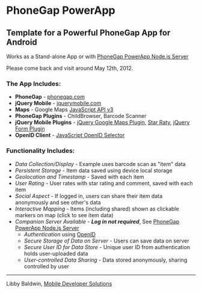 # PhoneGap PowerApp

## Template for a Powerful PhoneGap App for Android
Works as a Stand-alone App or with [PhoneGap PowerApp Node.js Server](https://github.com/libbybaldwin/phonegap-powerapp-nodejs)

Please come back and visit around May 12th, 2012.

### The App Includes:

* **PhoneGap** - [phonegap.com](phonegap.com)
* **jQuery Mobile** - [jquerymobile.com](jquerymobile.com)
* **Maps** - Google Maps [JavaScript API v3](https://developers.google.com/maps/documentation/javascript/reference)
* **PhoneGap Plugins** - ChildBrowser, Barcode Scanner
* **jQuery Mobile Plugins** - [jQuery Google Maps Plugin](http://code.google.com/p/jquery-ui-map/),
[Star Raty](http://wbotelhos.com/raty/), [jQuery Form Plugin](http://jquery.malsup.com/form/)
* **OpenID Client** - [JavaScript OpenID Selector](http://code.google.com/p/openid-selector/)

### Functionality Includes:

* *Data Collection/Display* - Example uses barcode scan as "item" data
* *Persistent Storage* - Item data saved using device local storage
* *Geolocation and Timestamp* - Saved with each item
* *User Rating* - User rates with star rating and comment, saved with each item
* *Social Aspect* - If logged in, users can share their item data anonymously and see other's data
* *Interactive Mapping* - Items (including shared) shown as clickable markers on map (click to see item data)
* *Companion Server Available* - *__Log in not required__*, See [PhoneGap PowerApp Node.js Server](https://github.com/libbybaldwin/phonegap-powerapp-nodejs)
  * *Authentication* using [OpenID](http://openid.net/)
  * *Secure Storage of Data on Server* - Users can save data on server
  * *Secure User ID for Data Store* - Unique user ID from authentication holds user-uploaded data
  * *User-controlled Data Sharing* - Data stored anonymously, sharing controlled by user

------

Libby Baldwin, [Mobile Developer Solutions](http://www.mobiledevelopersolutions.com)

